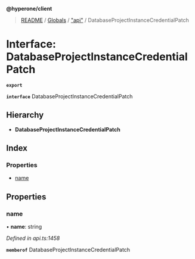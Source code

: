 **@hyperone/client**

> [README](../README.md) / [Globals](../globals.md) / ["api"](../modules/_api_.md) / DatabaseProjectInstanceCredentialPatch

# Interface: DatabaseProjectInstanceCredentialPatch

**`export`** 

**`interface`** DatabaseProjectInstanceCredentialPatch

## Hierarchy

* **DatabaseProjectInstanceCredentialPatch**

## Index

### Properties

* [name](_api_.databaseprojectinstancecredentialpatch.md#name)

## Properties

### name

•  **name**: string

*Defined in api.ts:1458*

**`memberof`** DatabaseProjectInstanceCredentialPatch
